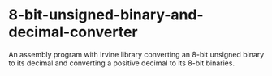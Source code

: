 # 8-bit-unsigned-binary-and-decimal-converter
An assembly program with Irvine library converting an 8-bit unsigned binary to its decimal and converting a positive decimal to its 8-bit binaries.
